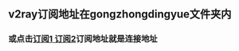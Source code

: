 ## v2ray订阅地址在gongzhongdingyue文件夹内
### 或点击<a href='https://raw.githubusercontent.com/zwz1018/hhello_wold/master/gongzhongdingyue/README.md'>订阅1</a><a href='https://raw.githubusercontent.com/zwz1018/hhello_wold/master/gongzhongdingyue/README2.md'> 订阅2</a>订阅地址就是连接地址

